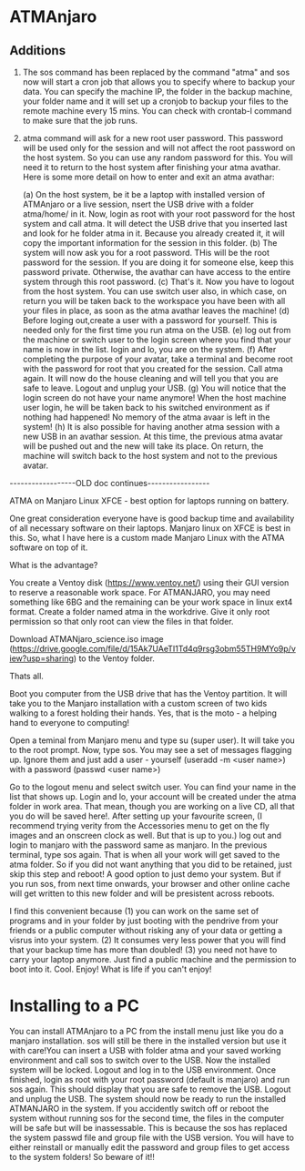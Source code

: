 # ATMAnjaro

## Additions
1. The sos command has been replaced by the command "atma" and sos now will start a cron job that allows you to specify where to backup your data. You can specify the machine IP, the folder in the backup machine, your folder name and it will set up a cronjob to backup your files to the remote machine every 15 mins. You can check with crontab-l command to make sure that the job runs.
2. atma command will ask for a new root user password. This password will be used only for the session and will not affect the root password on the host system. So you can use any random password for this. You will need it to return to the host system after finishing your atma avathar. Here is some more detail on how to enter and exit an atma avathar:

    (a) On the host system, be it be a laptop with installed version of ATMAnjaro or a live session, nsert the USB drive with a folder atma/home/<your avathar user name> in it. Now, login as root with your root password for the host system and call atma. It will detect the USB drive that you inserted last and look for he folder atma in it. Because you already created it, it will copy the important information for the session in this folder. 
    (b) The system will now ask you for a root password. THis will be the root password for the session. If you are doing it for someone else, keep this password private. Otherwise, the avathar can have access to the entire system through this root password.
    (c) That's it. Now you have to logout from the host system. You can use switch user also, in which case, on return you will be taken back to the workspace you have been with all your files in place, as soon as the atma avathar leaves the machine!
    (d) Before loging out,create a user <your avathar user name> with a password for yourself. This is needed only for the first time you run atma on the USB.
    (e) log out from the machine or switch user to the login screen where you find that your name is now in the list. login and lo, you are on the system.
    (f) After completing the purpose of your avatar, take a terminal and become root with the password for root that you created for the session. Call atma again. It will now do the house cleaning and will tell you that you are safe to leave. Logout and unplug your USB.
    (g) You will notice that the login screen do not have your name anymore! When the host machine user login, he will be taken back to his switched environment as if nothing had happened! No memory of the atma avaar is left in the system!
    (h) It is also possible for having another atma session with a new USB in an avathar session. At this time, the previous atma avatar will be pushed out and the new will take its place. On return, the machine will switch back to the host system and not to the previous avatar.

------------------OLD doc continues-----------------
  
ATMA on Manjaro Linux XFCE - best option for laptops running on battery. 

One great consideration everyone have is good backup time and availability of all necessary software on their laptops. Manjaro linux on XFCE is best in this. So, what I have here is a custom made Manjaro Linux with the ATMA software on top of it.

What is the advantage?

You create a Ventoy disk (https://www.ventoy.net/) using their GUI version to reserve a reasonable work space. For ATMANJARO, you may need something like 6BG and the remaining can be your work space in linux ext4 format. Create a folder named atma in the workdrive. Give it only root permission so that only root can view the files in that folder.

Download ATMANjaro_science.iso image (https://drive.google.com/file/d/15Ak7UAeTI1Td4q9rsg3obm55TH9MYo9p/view?usp=sharing) to the Ventoy folder. 

Thats all.

Boot you computer from the USB drive that has the Ventoy partition. It will take you to the Manjaro installation with a custom screen of two kids walking to a forest holding their hands. Yes, that is the moto - a helping hand to everyone to computing!

Open a teminal from Manjaro menu and type su (super user). It will take you to the root prompt. Now, type sos. You may see a set of messages flagging up. Ignore them and just add a user - yourself (useradd -m \<user name\>) with a password (passwd \<user name\>)

Go to the logout menu and select switch user. You can find your name in the list that shows up. Login and lo, your account will be created under the atma folder in work area. That mean, though you are working on a live CD, all that you do will be saved here!. After setting up your favourite screen, (I recommend trying verity from the Accessories menu to get on the fly images and an onscreen  clock as well. But that is up to you.) log out and login to manjaro with the password same as manjaro. In the previous terminal, type sos again. That is when all your work will get saved to the atma folder. So if you did not want anything that you did to be retained, just skip this step and reboot! A good option to just demo your system. But if you run sos, from next time onwards, your browser and other online cache will get written to this new folder and will be presistent across reboots.

I find this convenient because (1) you can work on the same set of programs and in your folder by just booting with the pendrive from your friends or a public computer without risking any of your data or getting a visrus into your system. (2) It consumes very less power that you will find that your backup time has more than doubled! (3) you need not have to carry your laptop anymore. Just find a public machine and the permission to boot into it. Cool. Enjoy! What is life if you can't enjoy! 

# Installing to a PC

You can install ATMAnjaro to a PC from the install menu just like you do a manjaro installation. sos will still be there in the installed version but use it with care!You can insert a USB with folder atma and your saved working environment and call sos to switch over to the USB. Now the installed system will be locked. Logout and log in to the USB environment. Once finished, login as root with your root password (default is manjaro) and run sos again. This should display that you are safe to remove the USB. Logout and unplug the USB. The system should now be ready to run the installed ATMANJARO in the system. If you accidently switch off or reboot the system without running sos for the second time, the files in the computer will be safe but will be inassessable. This is because the sos has replaced the system passwd file and group file with the USB version. You will have to either reinstall or manually edit the password and group files to get access to the system folders! So beware of it!!
